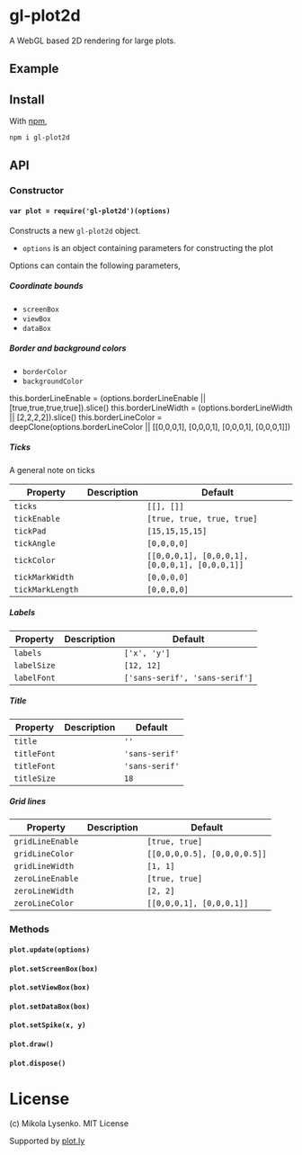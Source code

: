 # gl-plot2d

A WebGL based 2D rendering for large plots.

## Example

## Install

With [npm](http://github.com/gl-vis/gl-plot2d),

```
npm i gl-plot2d
```

## API

### Constructor

#### `var plot = require('gl-plot2d')(options)`
Constructs a new `gl-plot2d` object.

* `options` is an object containing parameters for constructing the plot

Options can contain the following parameters,

##### Coordinate bounds

* `screenBox`
* `viewBox`
* `dataBox`

##### Border and background colors

* `borderColor`
* `backgroundColor`

this.borderLineEnable = (options.borderLineEnable ||
                          [true,true,true,true]).slice()
this.borderLineWidth  = (options.borderLineWidth || [2,2,2,2]).slice()
this.borderLineColor  = deepClone(options.borderLineColor ||
                        [[0,0,0,1],
                         [0,0,0,1],
                         [0,0,0,1],
                         [0,0,0,1]])

##### Ticks

A general note on ticks

| Property | Description | Default |
|----------|-------------|---------|
| `ticks` |   | `[[], []]` |
| `tickEnable` |   | `[true, true, true, true]` |
| `tickPad` |   |  `[15,15,15,15]` |
| `tickAngle` |   | `[0,0,0,0]` |
| `tickColor` |   | `[[0,0,0,1], [0,0,0,1], [0,0,0,1], [0,0,0,1]]`
| `tickMarkWidth` |    | `[0,0,0,0]` |
| `tickMarkLength` |    | `[0,0,0,0]` |

##### Labels

| Property | Description | Default |
|----------|-------------|---------|
| `labels` |   | `['x', 'y']` |
| `labelSize` |   | `[12, 12]` |
| `labelFont` |   | `['sans-serif', 'sans-serif']` |

##### Title

| Property | Description | Default |
|----------|-------------|---------|
| `title` |   | `''` |
| `titleFont` |   | `'sans-serif'` |
| `titleFont` |   | `'sans-serif'` |
| `titleSize` |   | `18` |

##### Grid lines

| Property | Description | Default |
|----------|-------------|---------|
| `gridLineEnable` |   | `[true, true]` |
| `gridLineColor` |  | `[[0,0,0,0.5], [0,0,0,0.5]]` |
| `gridLineWidth` |  | `[1, 1]` |
| `zeroLineEnable` |  | `[true, true]` |
| `zeroLineWidth` |  | `[2, 2]` |
| `zeroLineColor` |  | `[[0,0,0,1], [0,0,0,1]]` |

### Methods

#### `plot.update(options)`

#### `plot.setScreenBox(box)`

#### `plot.setViewBox(box)`

#### `plot.setDataBox(box)`

#### `plot.setSpike(x, y)`

#### `plot.draw()`

#### `plot.dispose()`


# License
(c) Mikola Lysenko.  MIT License

Supported by [plot.ly](http://plot.ly)
